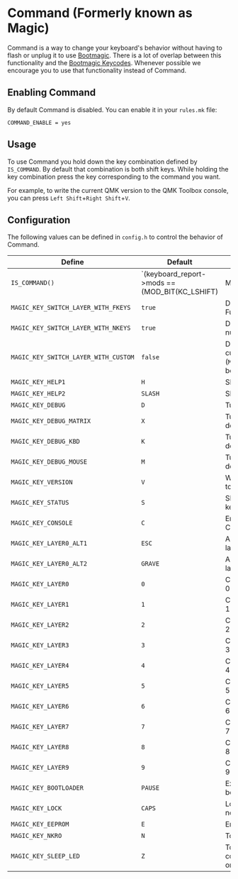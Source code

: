# Command (Formerly known as Magic)

Command is a way to change your keyboard's behavior without having to flash or unplug it to use [Bootmagic](05_Features/Bootmagic.md). There is a lot of overlap between this functionality and the [Bootmagic Keycodes](05_Features/Bootmagic.md). Whenever possible we encourage you to use that functionality instead of Command.

## Enabling Command

By default Command is disabled. You can enable it in your `rules.mk` file:

    COMMAND_ENABLE = yes

## Usage

To use Command you hold down the key combination defined by `IS_COMMAND`. By default that combination is both shift keys. While holding the key combination press the key corresponding to the command you want.

For example, to write the current QMK version to the QMK Toolbox console, you can press `Left Shift`+`Right Shift`+`V`.

## Configuration

The following values can be defined in `config.h` to control the behavior of Command.

|Define |Default | Description |
|-------|--------|-------------|
|`IS_COMMAND()`                      |`(keyboard_report->mods == (MOD_BIT(KC_LSHIFT) | MOD_BIT(KC_RSHIFT)))`|Key combination to activate Command|
|`MAGIC_KEY_SWITCH_LAYER_WITH_FKEYS` |`true`                                                                |Do layer switching with Function row|
|`MAGIC_KEY_SWITCH_LAYER_WITH_NKEYS` |`true`                                                                |Do layer switching with number keys.|
|`MAGIC_KEY_SWITCH_LAYER_WITH_CUSTOM`|`false`                                                               |Do layer switching with custom keys (`MAGIC_KEY_LAYER0..9` below.)|
|`MAGIC_KEY_HELP1`                   |`H`                                                                   |Show help.|
|`MAGIC_KEY_HELP2`                   |`SLASH`                                                               |Show help.|
|`MAGIC_KEY_DEBUG`                   |`D`                                                                   |Turn on debug mode.|
|`MAGIC_KEY_DEBUG_MATRIX`            |`X`                                                                   |Turn on matrix debugging.|
|`MAGIC_KEY_DEBUG_KBD`               |`K`                                                                   |Turn on keyboard debugging.|
|`MAGIC_KEY_DEBUG_MOUSE`             |`M`                                                                   |Turn on mouse debugging.|
|`MAGIC_KEY_VERSION`                 |`V`                                                                   |Write the QMK version to the console|
|`MAGIC_KEY_STATUS`                  |`S`                                                                   |Show the current keyboard status|
|`MAGIC_KEY_CONSOLE`                 |`C`                                                                   |Enable the Command Console|
|`MAGIC_KEY_LAYER0_ALT1`             |`ESC`                                                                 |Alternate access to layer 0|
|`MAGIC_KEY_LAYER0_ALT2`             |`GRAVE`                                                               |Alternate access to layer 0|
|`MAGIC_KEY_LAYER0`                  |`0`                                                                   |Change default layer to 0|
|`MAGIC_KEY_LAYER1`                  |`1`                                                                   |Change default layer to 1|
|`MAGIC_KEY_LAYER2`                  |`2`                                                                   |Change default layer to 2|
|`MAGIC_KEY_LAYER3`                  |`3`                                                                   |Change default layer to 3|
|`MAGIC_KEY_LAYER4`                  |`4`                                                                   |Change default layer to 4|
|`MAGIC_KEY_LAYER5`                  |`5`                                                                   |Change default layer to 5|
|`MAGIC_KEY_LAYER6`                  |`6`                                                                   |Change default layer to 6|
|`MAGIC_KEY_LAYER7`                  |`7`                                                                   |Change default layer to 7|
|`MAGIC_KEY_LAYER8`                  |`8`                                                                   |Change default layer to 8|
|`MAGIC_KEY_LAYER9`                  |`9`                                                                   |Change default layer to 9|
|`MAGIC_KEY_BOOTLOADER`              |`PAUSE`                                                               |Exit keyboard and enter bootloader|
|`MAGIC_KEY_LOCK`                    |`CAPS`                                                                |Lock the keyboard so nothing can be typed|
|`MAGIC_KEY_EEPROM`                  |`E`                                                                   |Erase EEPROM settings|
|`MAGIC_KEY_NKRO`                    |`N`                                                                   |Toggle NKRO on/off|
|`MAGIC_KEY_SLEEP_LED`               |`Z`                                                                   |Toggle LED when computer is sleeping on/off|
